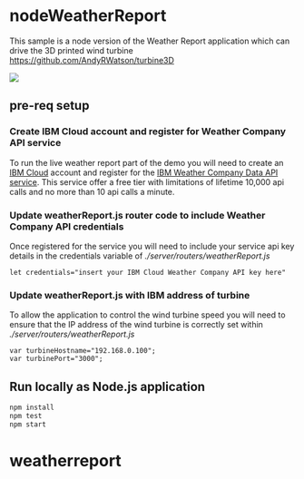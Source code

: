 # nodeWeatherReport

This sample is a node version of the Weather Report application which can drive the 3D printed wind turbine https://github.com/AndyRWatson/turbine3D

[![](https://img.shields.io/badge/IBM%20Cloud-powered-blue.svg)](https://bluemix.net)

## pre-req setup
### Create IBM Cloud account and register for Weather Company API service
To run the live weather report part of the demo you will need to create an [IBM Cloud](https://www.ibm.com/cloud) account and register for the [IBM Weather Company Data API service](https://cloud.ibm.com/catalog/services/weather-company-data).   This service offer a free tier with limitations of lifetime 10,000 api calls and no more than 10 api calls a minute.   

### Update weatherReport.js router code to include Weather Company API credentials
Once registered for the service you will need to include your service api key details in the credentials variable of *./server/routers/weatherReport.js*

```
let credentials="insert your IBM Cloud Weather Company API key here"
```

### Update weatherReport.js with IBM address of turbine
To allow the application to control the wind turbine speed you will need to ensure that the IP address of the wind turbine is correctly set within *./server/routers/weatherReport.js*

```
var turbineHostname="192.168.0.100";
var turbinePort="3000";
```

## Run locally as Node.js application

```bash
npm install
npm test
npm start
```


# weatherreport
